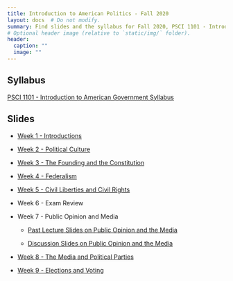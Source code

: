 ```yaml
---
title: Introduction to American Politics - Fall 2020
layout: docs  # Do not modify.
summary: Find slides and the syllabus for Fall 2020, PSCI 1101 - Introduction to American Government
# Optional header image (relative to `static/img/` folder).
header:
  caption: ""
  image: ""
---
```


## Syllabus
[PSCI 1101 - Introduction to American Government Syllabus](https://www.dropbox.com/s/2jhc8gacfe7cobm/Roberts%20-%20Spring%2C%202020%20PSCI%201101-%20Recitation%20Syllabus.pdf?dl=0)

## Slides

* [Week 1 - Introductions](https://www.dropbox.com/s/blse6xc98d2h8jr/Week%201%20Slides.pdf?dl=0)

* [Week 2 - Political Culture](https://www.dropbox.com/s/g5snisd7buys9n0/Week%202.pdf?dl=0)

* [Week 3 - The Founding and the Constitution](https://www.dropbox.com/s/5wcx6ky5wi5z8iv/Week%203%20-%20Founding%20and%20the%20Consititution.pdf?dl=0)

* [Week 4 - Federalism](https://www.dropbox.com/s/rruc234ndvdrx23/Week4.pdf?dl=0)

* [Week 5 - Civil Liberties and Civil Rights](https://www.dropbox.com/s/rruc234ndvdrx23/Week4.pdf?dl=0)

* Week 6 - Exam Review

* Week 7 - Public Opinion and Media
 
  - [Past Lecture Slides on Public Opinion and the Media](https://www.dropbox.com/s/phm86rmzjbnd2tb/Week7-Lect.pdf?dl=0)
  
  - [Discussion Slides on Public Opinion and the Media](https://www.dropbox.com/s/99vedt05bcsalcg/Week7.pdf?dl=0)

* [Week 8 - The Media and Political Parties](https://www.dropbox.com/s/ohih2wrzp267mkd/Week8.pdf?dl=0)

* [Week 9 - Elections and Voting](https://www.dropbox.com/s/vv008usyy57g90u/Week9.pdf?dl=0)
